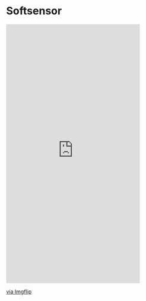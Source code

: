 # Softsensor


<div style="width:360px;max-width:100%;"><div style="height:0;padding-bottom:193.89%;position:relative;"><iframe width="360" height="698" style="position:absolute;top:0;left:0;width:100%;height:100%;" frameBorder="0" src="https://imgflip.com/embed/5t6f4a"></iframe></div><p><a href="https://imgflip.com/gif/5t6f4a">via Imgflip</a></p></div>
